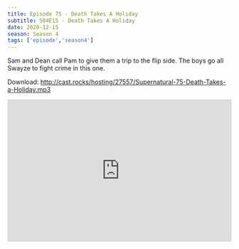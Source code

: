 ```yaml
---
title: Episode 75 - Death Takes A Holiday
subtitle: S04E15 - Death Takes A Holiday
date: 2020-12-15
season: Season 4
tags: ['episode','season4']
---
```


Sam and Dean call Pam to give them a trip to the flip side. The boys go all Swayze to fight crime in this one.

Download: http://cast.rocks/hosting/27557/Supernatural-75-Death-Takes-a-Holiday.mp3

<iframe src="https://cast.rocks/player/27557/Supernatural-75-Death-Takes-a-Holiday.mp3?episodeTitle=Episode%2075%20-%20Death%20Takes%20a%20Holiday&podcastTitle=Couple%20of%20Idjits&episodeDate=December%2015th%2C%202020&imageURL=https%3A%2F%2Fcast.rocks%2Fhosting%2F27557%2Ffeeds%2FCAURZ.jpg" style="border: none; min-height: 265px; max-height: 320px; max-width: 558px; min-width: 270px; width: 100%; height: 100%;" scrollbars="no"></iframe>

